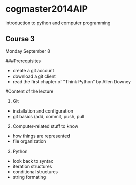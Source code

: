 cogmaster2014AIP
================

introduction to python and computer programming

Course 3
--------
Monday September 8

###Prerequisites
- create a git account
- download a git client
- read the first chapter of "Think Python" by Allen Downey

#Content of the lecture
1. Git
  - installation and configuration
  - git basics (add, commit, push, pull
2. Computer-related stuff to know
  - how things are represented
  - file organization
3. Python
  - look back to syntax
  - iteration structures
  - conditional structures
  - string formating

